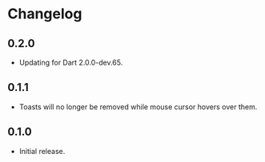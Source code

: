 # Changelog

## 0.2.0

- Updating for Dart 2.0.0-dev.65.

## 0.1.1

- Toasts will no longer be removed while mouse cursor hovers over them.

## 0.1.0

- Initial release.
